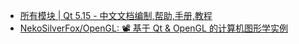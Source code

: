 

- [所有模块 | Qt 5.15 - 中文文档编制,帮助,手册,教程](http://qt5.digitser.top/5.15/zh-CN/qtmodules.html)  
- [NekoSilverFox/OpenGL: 📽 基于 Qt & OpenGL 的计算机图形学实例](https://github.com/NekoSilverFox/OpenGL)
